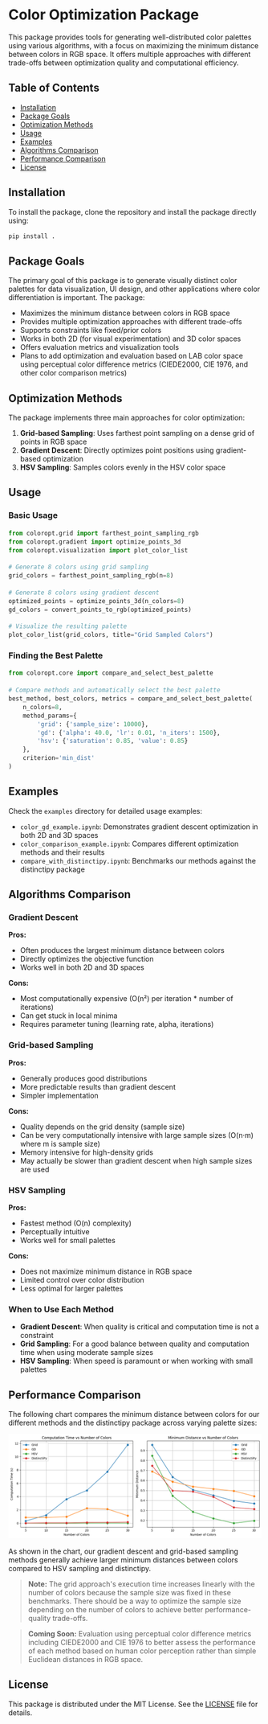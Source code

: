 # Color Optimization Package

This package provides tools for generating well-distributed color palettes using various algorithms, with a focus on maximizing the minimum distance between colors in RGB space. It offers multiple approaches with different trade-offs between optimization quality and computational efficiency.

## Table of Contents

- [Installation](#installation)
- [Package Goals](#package-goals)
- [Optimization Methods](#optimization-methods)
- [Usage](#usage)
- [Examples](#examples)
- [Algorithms Comparison](#algorithms-comparison)
- [Performance Comparison](#performance-comparison)
- [License](#license)

## Installation

To install the package, clone the repository and install the package directly using:

```bash
pip install .
```

## Package Goals

The primary goal of this package is to generate visually distinct color palettes for data visualization, UI design, and other applications where color differentiation is important. The package:

- Maximizes the minimum distance between colors in RGB space
- Provides multiple optimization approaches with different trade-offs
- Supports constraints like fixed/prior colors
- Works in both 2D (for visual experimentation) and 3D color spaces
- Offers evaluation metrics and visualization tools
- Plans to add optimization and evaluation based on LAB color space using perceptual color difference metrics (CIEDE2000, CIE 1976, and other color comparison metrics)

## Optimization Methods

The package implements three main approaches for color optimization:

1. **Grid-based Sampling**: Uses farthest point sampling on a dense grid of points in RGB space
2. **Gradient Descent**: Directly optimizes point positions using gradient-based optimization
3. **HSV Sampling**: Samples colors evenly in the HSV color space

## Usage

### Basic Usage

```python
from coloropt.grid import farthest_point_sampling_rgb
from coloropt.gradient import optimize_points_3d
from coloropt.visualization import plot_color_list

# Generate 8 colors using grid sampling
grid_colors = farthest_point_sampling_rgb(n=8)

# Generate 8 colors using gradient descent
optimized_points = optimize_points_3d(n_colors=8)
gd_colors = convert_points_to_rgb(optimized_points)

# Visualize the resulting palette
plot_color_list(grid_colors, title="Grid Sampled Colors")
```

### Finding the Best Palette

```python
from coloropt.core import compare_and_select_best_palette

# Compare methods and automatically select the best palette
best_method, best_colors, metrics = compare_and_select_best_palette(
    n_colors=8,
    method_params={
        'grid': {'sample_size': 10000},
        'gd': {'alpha': 40.0, 'lr': 0.01, 'n_iters': 1500},
        'hsv': {'saturation': 0.85, 'value': 0.85}
    },
    criterion='min_dist'
)
```

## Examples

Check the `examples` directory for detailed usage examples:

- `color_gd_example.ipynb`: Demonstrates gradient descent optimization in both 2D and 3D spaces
- `color_comparison_example.ipynb`: Compares different optimization methods and their results
- `compare_with_distinctipy.ipynb`: Benchmarks our methods against the distinctipy package

## Algorithms Comparison

### Gradient Descent

**Pros:**
- Often produces the largest minimum distance between colors
- Directly optimizes the objective function
- Works well in both 2D and 3D spaces

**Cons:**
- Most computationally expensive (O(n²) per iteration * number of iterations)
- Can get stuck in local minima
- Requires parameter tuning (learning rate, alpha, iterations)

### Grid-based Sampling

**Pros:**
- Generally produces good distributions
- More predictable results than gradient descent
- Simpler implementation

**Cons:**
- Quality depends on the grid density (sample size)
- Can be very computationally intensive with large sample sizes (O(n·m) where m is sample size)
- Memory intensive for high-density grids
- May actually be slower than gradient descent when high sample sizes are used

### HSV Sampling

**Pros:**
- Fastest method (O(n) complexity)
- Perceptually intuitive
- Works well for small palettes

**Cons:**
- Does not maximize minimum distance in RGB space
- Limited control over color distribution
- Less optimal for larger palettes

### When to Use Each Method

- **Gradient Descent**: When quality is critical and computation time is not a constraint
- **Grid Sampling**: For a good balance between quality and computation time when using moderate sample sizes
- **HSV Sampling**: When speed is paramount or when working with small palettes

## Performance Comparison

The following chart compares the minimum distance between colors for our different methods and the distinctipy package across varying palette sizes:

![Comparison of minimum distances between colors](compare.png)

As shown in the chart, our gradient descent and grid-based sampling methods generally achieve larger minimum distances between colors compared to HSV sampling and distinctipy.

> **Note:** The grid approach's execution time increases linearly with the number of colors because the sample size was fixed in these benchmarks. There should be a way to optimize the sample size depending on the number of colors to achieve better performance-quality trade-offs.

> **Coming Soon:** Evaluation using perceptual color difference metrics including CIEDE2000 and CIE 1976 to better assess the performance of each method based on human color perception rather than simple Euclidean distances in RGB space.

## License

This package is distributed under the MIT License. See the [LICENSE](LICENSE) file for details.
